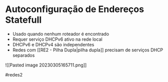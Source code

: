 
# Autoconfiguração de Endereços Statefull

- Usado quando nenhum roteador é encontrado
- Requer serviço DHCPv6 ativo na rede local
- DHCPv6 e DHCPv4 são independentes
- Redes com [[RE2 - Pilha Dupla|pilha dupla]] precisam de serviços DHCP separados

![[Pasted image 20230305165711.png]]

#redes2

